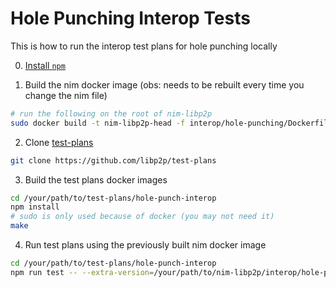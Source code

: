# Hole Punching Interop Tests
This is how to run the interop test plans for hole punching locally

0. [Install `npm`](https://docs.npmjs.com/downloading-and-installing-node-js-and-npm)

1. Build the nim docker image (obs: needs to be rebuilt every time you change the nim file)
```sh
# run the following on the root of nim-libp2p
sudo docker build -t nim-libp2p-head -f interop/hole-punching/Dockerfile .
```
2. Clone [test-plans](https://github.com/libp2p/test-plans)
```sh
git clone https://github.com/libp2p/test-plans
```
3. Build the test plans docker images
```sh
cd /your/path/to/test-plans/hole-punch-interop
npm install
# sudo is only used because of docker (you may not need it)
make
```
4. Run test plans using the previously built nim docker image
```sh
cd /your/path/to/test-plans/hole-punch-interop
npm run test -- --extra-version=/your/path/to/nim-libp2p/interop/hole-punching/version.json --name-filter=nim-libp2p-head
```
